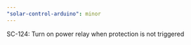 ```yaml
---
"solar-control-arduino": minor
---
```


SC-124: Turn on power relay when protection is not triggered
